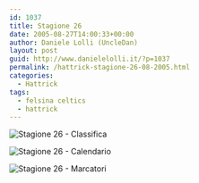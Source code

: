 ```yaml
---
id: 1037
title: Stagione 26
date: 2005-08-27T14:00:33+00:00
author: Daniele Lolli (UncleDan)
layout: post
guid: http://www.danielelolli.it/?p=1037
permalink: /hattrick-stagione-26-08-2005.html
categories:
  - Hattrick
tags:
  - felsina celtics
  - hattrick
---
```

![Stagione 26 - Classifica](http://www.danielelolli.it/wp-content/uploads/2007/10/26-1-classifica.png)

![Stagione 26 - Calendario](http://www.danielelolli.it/wp-content/uploads/2007/10/26-2-calendario.png)

![Stagione 26 - Marcatori](http://www.danielelolli.it/wp-content/uploads/2007/10/26-3-marcatori.png)